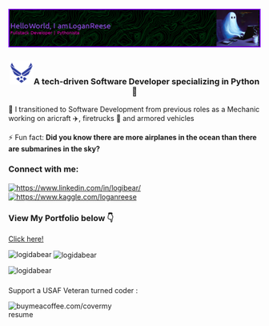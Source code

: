 ![Border](<github-header-image (5)-1.png>)
<!-- <h1 align="center">Howdy! 👋, I'm Logan Reese -->

<h3 align="center"><img src='icons8-us-air-force-48.png'>A tech-driven Software Developer specializing in Python 🐍</h3>


🚀 I transitioned to Software Development from previous roles as a Mechanic working on aricraft ✈️, firetrucks 🚒 and armored vehicles

⚡ Fun fact: **Did you know there are more airplanes in the ocean than there are submarines in the sky?**

<h3 align="left">Connect with me:</h3>
<p align="left">
<a href="https://linkedin.com/in/https://www.linkedin.com/in/logibear/" target="blank"><img align="center" src="https://raw.githubusercontent.com/rahuldkjain/github-profile-readme-generator/master/src/images/icons/Social/linked-in-alt.svg" alt="https://www.linkedin.com/in/logibear/" height="30" width="40" /></a>
<a href="https://kaggle.com/https://www.kaggle.com/loganreese" target="blank"><img align="center" src="https://raw.githubusercontent.com/rahuldkjain/github-profile-readme-generator/master/src/images/icons/Social/kaggle.svg" alt="https://www.kaggle.com/loganreese" height="30" width="40" /></a><br>
<h3> View My Portfolio below 👇</h3>
<a href="https://loganreese.vercel.app/" target="blank">Click here!</a>
</p>


<p><img align="left" src="https://github-readme-stats.vercel.app/api/top-langs?username=logidabear&show_icons=true&locale=en&layout=compact" alt="logidabear" /></p>

<p>&nbsp;<img align="center" src="https://github-readme-stats.vercel.app/api?username=logidabear&show_icons=true&locale=en" alt="logidabear" /></p>
<p align="left"> <img src="https://komarev.com/ghpvc/?username=logidabear&label=Profile%20views&color=0e75b6&style=flat" alt="logidabear" /> </p>

<h3 align="left"><h4></h4>Support a USAF Veteran turned coder :</h3>
<p><a href="https://www.buymeacoffee.com/buymeacoffee.com/covermyresume "> <img align="left" src="https://cdn.buymeacoffee.com/buttons/v2/default-yellow.png" height="50" width="210" alt="buymeacoffee.com/covermyresume " /></a></p><br><br>
<!---
LogiDaBear/LogiDaBear is a ✨ special ✨ repository because its `README.md` (this file) appears on your GitHub profile.
You can click the Preview link to take a look at your changes.
--->
